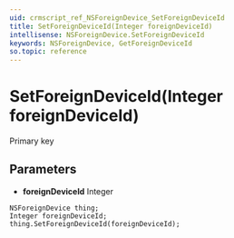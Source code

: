 ```yaml
---
uid: crmscript_ref_NSForeignDevice_SetForeignDeviceId
title: SetForeignDeviceId(Integer foreignDeviceId)
intellisense: NSForeignDevice.SetForeignDeviceId
keywords: NSForeignDevice, GetForeignDeviceId
so.topic: reference
---
```


# SetForeignDeviceId(Integer foreignDeviceId)

Primary key

## Parameters

* **foreignDeviceId** Integer

```crmscript
NSForeignDevice thing;
Integer foreignDeviceId;
thing.SetForeignDeviceId(foreignDeviceId);
```

